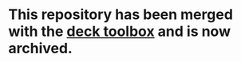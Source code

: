 
# This repository has been merged with the [deck toolbox](https://github.com/jhadida/deck) and is now archived.

